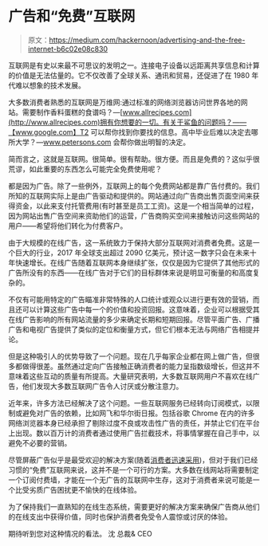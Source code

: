 # 广告和“免费”互联网

> 原文：<https://medium.com/hackernoon/advertising-and-the-free-internet-b6c02e08c830>

互联网是有史以来最不可思议的发明之一。连接电子设备以远距离共享信息和计算的价值是无法估量的。它不仅改善了全球关系、通讯和贸易，还促进了在 1980 年代难以想象的技术发展。

大多数消费者熟悉的互联网是万维网:通过标准的网络浏览器访问世界各地的网站。需要制作香料蛋糕的食谱吗？—[www.allrecipes.com](http://www.allrecipes.com)拥有你想要的一切。有关于鲨鱼的问题吗？——【www.google.com】T2 可以帮你找到你要找的信息。高中毕业后难以决定去哪所大学？—www.petersons.com 会帮你做出明智的决定。

简而言之，这就是互联网。很简单。很有帮助。很方便。而且是免费的？这似乎很荒谬，如此重要的东西怎么可能完全免费使用呢？

都是因为广告。除了一些例外，互联网上的每个免费网站都是靠广告付费的。我们所知的互联网实际上是由广告驱动和提供的。网站通过向广告商出售页面空间来获得资金，以此来支付托管费用(有时甚至是员工工资)。这是一个相当简单的过程，因为网站出售广告空间来资助他们的运营，广告商购买空间来接触访问这些网站的用户——希望将他们转化为付费客户。

由于大规模的在线广告，这一系统致力于保持大部分互联网对消费者免费。这是一个巨大的行业，2017 年全球支出超过 2090 亿美元，预计这一数字只会在未来十年快速增长。在线广告随着互联网本身继续扩张，仅仅是因为它提供了其他形式的广告所没有的东西——在线广告对于它们的目标群体来说是明显可衡量的和高度复杂的。

不仅有可能用特定的广告瞄准非常特殊的人口统计或观众以进行更有效的营销，而且还可以计算这些广告中每一个的价值和投资回报。这意味着，企业可以根据受其在线广告影响的所有网站流量的多少来确定长期和短期回报。尽管平面广告、广播广告和电视广告提供了类似的定位和衡量方式，但它们根本无法与网络广告相提并论。

但是这种吸引人的优势导致了一个问题。现在几乎每家企业都在网上做广告，但很多都做得很差。虽然通过定向广告接触正确消费者的能力呈指数级增长，但这并不意味着这些互动的质量有所提高。大量研究表明，大多数互联网用户不喜欢在线广告，他们发现大多数互联网广告令人讨厌或分散注意力。

近年来，许多方法已经解决了这个问题。一些互联网服务已经转向订阅模式，以限制或避免对广告的依赖，比如网飞和华尔街日报。包括谷歌 Chrome 在内的许多网络浏览器本身已经承担了剔除过度不良或攻击性广告的责任，并禁止它们在平台上出现。数以百万计的消费者通过使用广告拦截技术，将事情掌握在自己手中，以避免不必要的营销。

尽管屏蔽广告似乎是最受欢迎的解决方案(随着[消费者迅速采用](http://www.businessinsider.com/pagefair-2017-ad-blocking-report-2017-1))，但对于我们已经习惯的“免费”互联网来说，这并不是一个可行的方案。大多数在线网站将需要制定一个订阅付费墙，才能在一个无广告的互联网中生存，这对于消费者来说可能是一个比受劣质广告困扰更不愉快的在线体验。

为了保持我们一直熟知的在线生态系统，需要更好的解决方案来确保广告商从他们的在线支出中获得价值，同时也保护消费者免受令人震惊或讨厌的体验。

期待听到您对这种情况的看法。
沈
总裁& CEO